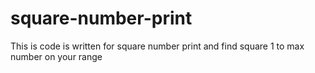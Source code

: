 # square-number-print
This is code is written for square number print and find square 1 to max number on your range
